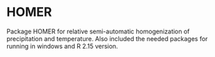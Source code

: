 # HOMER
Package HOMER for relative semi-automatic homogenization of precipitation and temperature. Also included the needed packages for running in windows and R 2.15 version.
